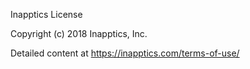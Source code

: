 Inapptics License

Copyright (c) 2018 Inapptics, Inc.

Detailed content at https://inapptics.com/terms-of-use/